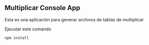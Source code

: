 

## Multiplicar Console App

Esta es una aplicación para generar archivos de tablas de multiplicar 

Ejecutar este comando 

```
npm install
```